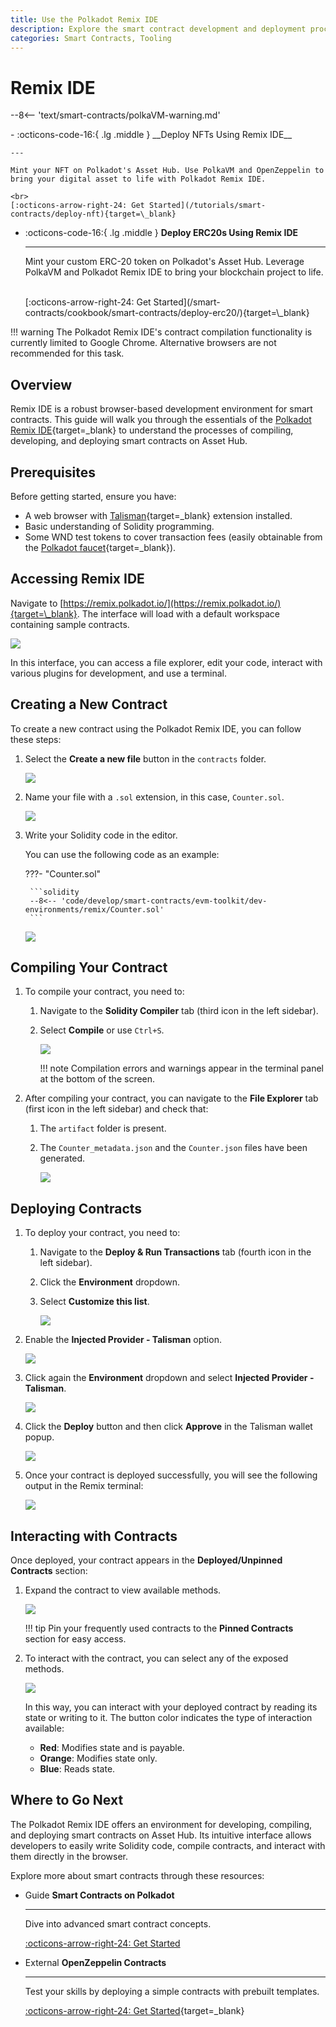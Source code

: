 ```yaml
---
title: Use the Polkadot Remix IDE
description: Explore the smart contract development and deployment process on Asset Hub using Remix IDE, a visual IDE for blockchain developers.
categories: Smart Contracts, Tooling
---
```


# Remix IDE

--8<-- 'text/smart-contracts/polkaVM-warning.md'

<div class="grid cards" markdown>
-   :octicons-code-16:{ .lg .middle } __Deploy NFTs Using Remix IDE__

    ---

    Mint your NFT on Polkadot's Asset Hub. Use PolkaVM and OpenZeppelin to bring your digital asset to life with Polkadot Remix IDE.

    <br>
    [:octicons-arrow-right-24: Get Started](/tutorials/smart-contracts/deploy-nft){target=\_blank}

-   :octicons-code-16:{ .lg .middle } __Deploy ERC20s Using Remix IDE__

    ---

    Mint your custom ERC-20 token on Polkadot's Asset Hub. Leverage PolkaVM and Polkadot Remix IDE to bring your blockchain project to life.

    <br>
    [:octicons-arrow-right-24: Get Started](/smart-contracts/cookbook/smart-contracts/deploy-erc20/){target=\_blank}
</div>

!!! warning
    The Polkadot Remix IDE's contract compilation functionality is currently limited to Google Chrome. Alternative browsers are not recommended for this task.

## Overview

Remix IDE is a robust browser-based development environment for smart contracts. This guide will walk you through the essentials of the [Polkadot Remix IDE](https://remix.polkadot.io/){target=\_blank} to understand the processes of compiling, developing, and deploying smart contracts on Asset Hub.

## Prerequisites

Before getting started, ensure you have:

- A web browser with [Talisman](https://talisman.xyz/){target=\_blank} extension installed.
- Basic understanding of Solidity programming.
- Some WND test tokens to cover transaction fees (easily obtainable from the [Polkadot faucet](https://faucet.polkadot.io/westend?parachain=1000){target=\_blank}).

## Accessing Remix IDE

Navigate to [https://remix.polkadot.io/](https://remix.polkadot.io/){target=\_blank}. The interface will load with a default workspace containing sample contracts.

![](/images/develop/smart-contracts/evm-toolkit/dev-environments/remix/remix-1.webp)

In this interface, you can access a file explorer, edit your code, interact with various plugins for development, and use a terminal.

## Creating a New Contract

To create a new contract using the Polkadot Remix IDE, you can follow these steps:

1. Select the **Create a new file** button in the `contracts` folder.

    ![](/images/develop/smart-contracts/evm-toolkit/dev-environments/remix/remix-2.webp)

2. Name your file with a `.sol` extension, in this case, `Counter.sol`.

    ![](/images/develop/smart-contracts/evm-toolkit/dev-environments/remix/remix-3.webp)

3. Write your Solidity code in the editor.

    You can use the following code as an example:

    ???- "Counter.sol"
        
        ```solidity
        --8<-- 'code/develop/smart-contracts/evm-toolkit/dev-environments/remix/Counter.sol'
        ```

    ![](/images/develop/smart-contracts/evm-toolkit/dev-environments/remix/remix-4.webp)


## Compiling Your Contract

1. To compile your contract, you need to:

    1. Navigate to the **Solidity Compiler** tab (third icon in the left sidebar).
    2. Select **Compile** or use `Ctrl+S`.

        ![](/images/develop/smart-contracts/evm-toolkit/dev-environments/remix/remix-5.webp)
    
        !!! note
            Compilation errors and warnings appear in the terminal panel at the bottom of the screen.

1. After compiling your contract, you can navigate to the **File Explorer** tab (first icon in the left sidebar) and check that:
    1. The `artifact` folder is present.
    2. The `Counter_metadata.json` and the `Counter.json` files have been generated.

        ![](/images/develop/smart-contracts/evm-toolkit/dev-environments/remix/remix-6.webp)

## Deploying Contracts

1. To deploy your contract, you need to:

    1. Navigate to the **Deploy & Run Transactions** tab (fourth icon in the left sidebar).
    2. Click the **Environment** dropdown.
    3. Select **Customize this list**.

        ![](/images/develop/smart-contracts/evm-toolkit/dev-environments/remix/remix-7.webp)

2. Enable the **Injected Provider - Talisman** option.

    ![](/images/develop/smart-contracts/evm-toolkit/dev-environments/remix/remix-8.webp)

4. Click again the **Environment** dropdown and select **Injected Provider - Talisman**.

    ![](/images/develop/smart-contracts/evm-toolkit/dev-environments/remix/remix-9.webp)

4. Click the **Deploy** button and then click **Approve** in the Talisman wallet popup.

    ![](/images/develop/smart-contracts/evm-toolkit/dev-environments/remix/remix-10.webp)

5. Once your contract is deployed successfully, you will see the following output in the Remix terminal:

    ![](/images/develop/smart-contracts/evm-toolkit/dev-environments/remix/remix-11.webp)

## Interacting with Contracts

Once deployed, your contract appears in the **Deployed/Unpinned Contracts** section:

1. Expand the contract to view available methods.

    ![](/images/develop/smart-contracts/evm-toolkit/dev-environments/remix/remix-12.webp)

    !!! tip
        Pin your frequently used contracts to the **Pinned Contracts** section for easy access.

2. To interact with the contract, you can select any of the exposed methods.

    ![](/images/develop/smart-contracts/evm-toolkit/dev-environments/remix/remix-13.webp)

    In this way, you can interact with your deployed contract by reading its state or writing to it. The button color indicates the type of interaction available:

    - **Red**: Modifies state and is payable.
    - **Orange**: Modifies state only.
    - **Blue**: Reads state.

## Where to Go Next

The Polkadot Remix IDE offers an environment for developing, compiling, and deploying smart contracts on Asset Hub. Its intuitive interface allows developers to easily write Solidity code, compile contracts, and interact with them directly in the browser.

Explore more about smart contracts through these resources:

<div class="grid cards" markdown>

-   <span class="badge guide">Guide</span> __Smart Contracts on Polkadot__

    ---

    Dive into advanced smart contract concepts.

    [:octicons-arrow-right-24: Get Started](/smart-contracts/)

-   <span class="badge external">External</span> __OpenZeppelin Contracts__

    ---

    Test your skills by deploying a simple contracts with prebuilt templates.

    [:octicons-arrow-right-24: Get Started](https://www.openzeppelin.com/solidity-contracts){target=\_blank}

</div>
